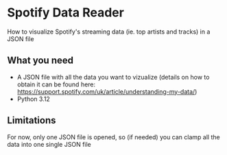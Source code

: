 # Spotify Data Reader

How to visualize Spotify's streaming data (ie. top artists and tracks) in a JSON file

## What you need

- A JSON file with all the data you want to vizualize (details on how to obtain it can be found here: https://support.spotify.com/uk/article/understanding-my-data/)
- Python 3.12

## Limitations

For now, only one JSON file is opened, so (if needed) you can clamp all the data into one single JSON file